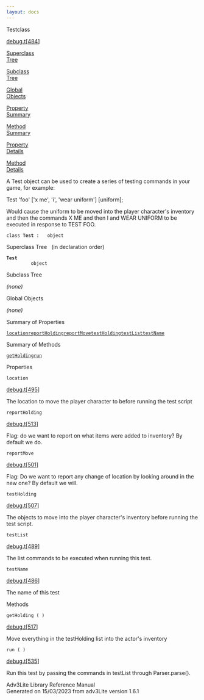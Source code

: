 ```yaml
---
layout: docs
---
```

<span class="title">Test</span><span class="type">class</span>

[debug.t](../file/debug.t.html)\[[484](../source/debug.t.html#484)\]

[Superclass  
Tree](#_SuperClassTree_)

[Subclass  
Tree](#_SubClassTree_)

[Global  
Objects](#_ObjectSummary_)

[Property  
Summary](#_PropSummary_)

[Method  
Summary](#_MethodSummary_)

[Property  
Details](#_Properties_)

[Method  
Details](#_Methods_)

<div class="fdesc">

A Test object can be used to create a series of testing commands in your
game, for example:

  
Test 'foo' \['x me', 'i', 'wear uniform'\] \[uniform\];

Would cause the uniform to be moved into the player character's
inventory and then the commands X ME and then I and WEAR UNIFORM to be
executed in response to TEST FOO.

`class `**`Test`**` :   object`

</div>

<span id="_SuperClassTree_"></span>

<div class="mjhd">

<span class="hdln">Superclass Tree</span>   (in declaration order)

</div>

**`Test`**  
`         object`  
<span id="_SubClassTree_"></span>

<div class="mjhd">

<span class="hdln">Subclass Tree</span>  

</div>

*(none)* <span id="_ObjectSummary_"></span>

<div class="mjhd">

<span class="hdln">Global Objects</span>  

</div>

*(none)* <span id="_PropSummary_"></span>

<div class="mjhd">

<span class="hdln">Summary of Properties</span>  

</div>

[`location`](#location)[`reportHolding`](#reportHolding)[`reportMove`](#reportMove)[`testHolding`](#testHolding)[`testList`](#testList)[`testName`](#testName)

<span id="_MethodSummary_"></span>

<div class="mjhd">

<span class="hdln">Summary of Methods</span>  

</div>

[`getHolding`](#getHolding)[`run`](#run)

<span id="_Properties_"></span>

<div class="mjhd">

<span class="hdln">Properties</span>  

</div>

<span id="location"></span>

`location`

[debug.t](../file/debug.t.html)\[[495](../source/debug.t.html#495)\]

<div class="desc">

The location to move the player character to before running the test
script

</div>

<span id="reportHolding"></span>

`reportHolding`

[debug.t](../file/debug.t.html)\[[513](../source/debug.t.html#513)\]

<div class="desc">

Flag: do we want to report on what items were added to inventory? By
default we do.

</div>

<span id="reportMove"></span>

`reportMove`

[debug.t](../file/debug.t.html)\[[501](../source/debug.t.html#501)\]

<div class="desc">

Flag: Do we want to report any change of location by looking around in
the new one? By default we will.

</div>

<span id="testHolding"></span>

`testHolding`

[debug.t](../file/debug.t.html)\[[507](../source/debug.t.html#507)\]

<div class="desc">

The objects to move into the player character's inventory before running
the test script.

</div>

<span id="testList"></span>

`testList`

[debug.t](../file/debug.t.html)\[[489](../source/debug.t.html#489)\]

<div class="desc">

The list commands to be executed when running this test.

</div>

<span id="testName"></span>

`testName`

[debug.t](../file/debug.t.html)\[[486](../source/debug.t.html#486)\]

<div class="desc">

The name of this test

</div>

<span id="_Methods_"></span>

<div class="mjhd">

<span class="hdln">Methods</span>  

</div>

<span id="getHolding"></span>

`getHolding ( )`

[debug.t](../file/debug.t.html)\[[517](../source/debug.t.html#517)\]

<div class="desc">

Move everything in the testHolding list into the actor's inventory

</div>

<span id="run"></span>

`run ( )`

[debug.t](../file/debug.t.html)\[[535](../source/debug.t.html#535)\]

<div class="desc">

Run this test by passing the commands in testList through
Parser.parse().

</div>

<div class="ftr">

Adv3Lite Library Reference Manual  
Generated on 15/03/2023 from adv3Lite version 1.6.1

</div>
